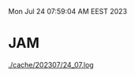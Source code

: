 Mon Jul 24 07:59:04 AM EEST 2023
# JAM
<a href='./cache/202307/24_07.log'>./cache/202307/24_07.log</a>
